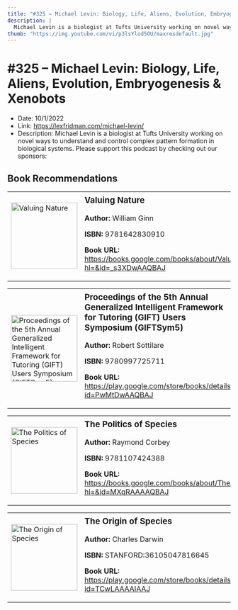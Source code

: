 ```yaml
---
title: "#325 – Michael Levin: Biology, Life, Aliens, Evolution, Embryogenesis & Xenobots"
description: |
  Michael Levin is a biologist at Tufts University working on novel ways to understand and control complex pattern formation in biological systems. Please support this podcast by checking out our sponsors:"
thumb: "https://img.youtube.com/vi/p3lsYlod5OU/maxresdefault.jpg"
---
```


# #325 – Michael Levin: Biology, Life, Aliens, Evolution, Embryogenesis & Xenobots

  - Date: 10/1/2022
  - Link: https://lexfridman.com/michael-levin/
  - Description: Michael Levin is a biologist at Tufts University working on novel ways to understand and control complex pattern formation in biological systems. Please support this podcast by checking out our sponsors:

## Book Recommendations

<table style="border: none;"><tr style="border: none;"><td style="border: none;"><img src="https://books.google.com/books/content?id=_s3XDwAAQBAJ&printsec=frontcover&img=1&zoom=1&edge=curl&source=gbs_api" alt="Valuing Nature" width="150" style="vertical-align: top;"></td><td style="border: none; vertical-align: top;"><h3 style='margin-top: 5'>Valuing Nature</h3><p><strong>Author:</strong> William Ginn</p><p><strong>ISBN:</strong> 9781642830910</p><p><strong>Book URL:</strong> <a href="https://books.google.com/books/about/Valuing_Nature.html?hl=&id=_s3XDwAAQBAJ">https://books.google.com/books/about/Valuing_Nature.html?hl=&id=_s3XDwAAQBAJ</a></p></td></tr></table>
<table style="border: none;"><tr style="border: none;"><td style="border: none;"><img src="https://books.google.com/books/content?id=PwMtDwAAQBAJ&printsec=frontcover&img=1&zoom=1&edge=curl&source=gbs_api" alt="Proceedings of the 5th Annual Generalized Intelligent Framework for Tutoring (GIFT) Users Symposium (GIFTSym5)" width="150" style="vertical-align: top;"></td><td style="border: none; vertical-align: top;"><h3 style='margin-top: 5'>Proceedings of the 5th Annual Generalized Intelligent Framework for Tutoring (GIFT) Users Symposium (GIFTSym5)</h3><p><strong>Author:</strong> Robert Sottilare</p><p><strong>ISBN:</strong> 9780997725711</p><p><strong>Book URL:</strong> <a href="https://play.google.com/store/books/details?id=PwMtDwAAQBAJ">https://play.google.com/store/books/details?id=PwMtDwAAQBAJ</a></p></td></tr></table>
<table style="border: none;"><tr style="border: none;"><td style="border: none;"><img src="https://books.google.com/books/content?id=MXqRAAAAQBAJ&printsec=frontcover&img=1&zoom=1&edge=curl&source=gbs_api" alt="The Politics of Species" width="150" style="vertical-align: top;"></td><td style="border: none; vertical-align: top;"><h3 style='margin-top: 5'>The Politics of Species</h3><p><strong>Author:</strong> Raymond Corbey</p><p><strong>ISBN:</strong> 9781107424388</p><p><strong>Book URL:</strong> <a href="https://books.google.com/books/about/The_Politics_of_Species.html?hl=&id=MXqRAAAAQBAJ">https://books.google.com/books/about/The_Politics_of_Species.html?hl=&id=MXqRAAAAQBAJ</a></p></td></tr></table>
<table style="border: none;"><tr style="border: none;"><td style="border: none;"><img src="https://books.google.com/books/content?id=TCwLAAAAIAAJ&printsec=frontcover&img=1&zoom=1&edge=curl&source=gbs_api" alt="The Origin of Species" width="150" style="vertical-align: top;"></td><td style="border: none; vertical-align: top;"><h3 style='margin-top: 5'>The Origin of Species</h3><p><strong>Author:</strong> Charles Darwin</p><p><strong>ISBN:</strong> STANFORD:36105047816645</p><p><strong>Book URL:</strong> <a href="https://play.google.com/store/books/details?id=TCwLAAAAIAAJ">https://play.google.com/store/books/details?id=TCwLAAAAIAAJ</a></p></td></tr></table>
